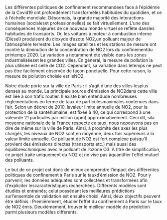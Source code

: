 Les différentes politiques de confinement recommandées face à l’épidémie de la Covid19 ont profondément transforméles habitudes du quotidien, et ce à l’échelle mondiale. Désormais, la grande majorité des interactions humaines (socialeset professionnelles) se fait virtuellement. L’une des conséquences majeures de ce nouveau monde virtuel se reflète dansles habitudes de transports. Or, les voitures à moteur à combustion interne (Diesel) produisent du dioxyde d’azote NO2,un polluant majeur de l’atmosphère terrestre.
Les images satellites et les stations de mesure ont montré la diminution de la concentration de NO2 lors du confinementdu printemps 2020.
La variation a notamment été visible dans les zones industrialiséeset les grandes villes. En général, la mesure de pollution la plus utilisée est celle de CO2. Cependant, sa variation dans letemps ne peut pas être facilement observée de façon ponctuelle. Pour cette raison, la mesure de pollution choisie est leNO2. 

Notre étude porte sur la ville de Paris : il s’agit d’une des villes lesplus denses au monde. La principale source d’émission de NO2dans cette ville est liée à son trafic routier. Il existe bien entendude nombreuses règlementations en terme de taux de particulesmaximales contenues dans l’air. Selon un décret de 2010, lavaleur limite annuelle de NO2, pour la protection de la santéhumaine, est fixée à 40, ce qui correspond à une valeurde 21 particules par million (ppm) approximativement. Ceci dit, sila moyenne nationale de la France respecte ce taux, nous nepouvons pas en dire de même sur la ville de Paris. Ainsi, à proximité des axes les plus chargés, les niveaux de NO2 sont,en moyenne, deux fois supérieurs à la valeur limite annuelle.
Ce polluant de NO2 est fort complexe puisqu’il provient des émissions directes (transports etc.) mais aussi des équilibreschimiques avec le polluant de l’ozone O3. À titre de simplification, ce projet traite uniquement du NO2 et ne vise pas àquantifier l’effet mutuel des polluants.

Le but de ce projet est donc de mieux comprendre l’impact des différentes politiques de confinement à Paris sur le tauxd’émission de NO2. Pour y parvenir, les données adéquates sont collectées et transformées afin d’expliciter lescaractéristiques recherchées. Différents modèles sont étudiés et entrainés; celui possédant les meilleures prédictions surl’ensemble de validation est ensuite choisi. Ainsi, deux objectifs peuvent être définis :
Premièrement, étudier l’effet du confinement à Paris sur le taux de NO2 émis.
Deuxièmement, trouver le meilleur modèle de prédiction parmi plusieurs modèles différents.
